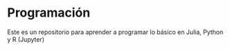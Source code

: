 # Programación
Este es un repositorio para aprender a programar lo básico en Julia, Python y R (Jupyter)
